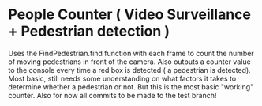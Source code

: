 # People Counter ( Video Surveillance + Pedestrian detection )
Uses the FindPedestrian.find function with each frame to count the number of moving pedestrians in front of the camera. Also outputs a counter value to the console every time a red box is detected ( a pedestrian is detected). Most basic, still needs some understanding on what factors it takes to determine whether a pedestrian or not. But this is the most basic "working" counter.
Also for now all commits to be made to the test branch!
